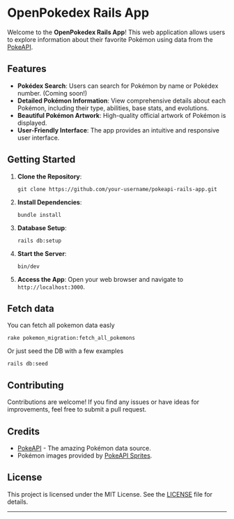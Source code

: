 # OpenPokedex Rails App

Welcome to the **OpenPokedex Rails App**! This web application allows users to explore information about their favorite Pokémon using data from the [PokeAPI](https://pokeapi.co/).

## Features

- **Pokédex Search**: Users can search for Pokémon by name or Pokédex number. (Coming soon!)
- **Detailed Pokémon Information**: View comprehensive details about each Pokémon, including their type, abilities, base stats, and evolutions.
- **Beautiful Pokémon Artwork**: High-quality official artwork of Pokémon is displayed.
- **User-Friendly Interface**: The app provides an intuitive and responsive user interface.

## Getting Started

1. **Clone the Repository**:
   ```
   git clone https://github.com/your-username/pokeapi-rails-app.git
   ```

2. **Install Dependencies**:
   ```
   bundle install
   ```

5. **Database Setup**:
   ```
   rails db:setup
   ```

5. **Start the Server**:
   ```
   bin/dev
   ```

6. **Access the App**:
   Open your web browser and navigate to `http://localhost:3000`.


## Fetch data
You can fetch all pokemon data easly

   ```
   rake pokemon_migration:fetch_all_pokemons
   ```

Or just seed the DB with a few examples

   ```
   rails db:seed
   ```

## Contributing

Contributions are welcome! If you find any issues or have ideas for improvements, feel free to submit a pull request.

## Credits

- [PokeAPI](https://pokeapi.co/) - The amazing Pokémon data source.
- Pokémon images provided by [PokeAPI Sprites](https://github.com/PokeAPI/sprites).

## License

This project is licensed under the MIT License. See the [LICENSE](LICENSE) file for details.

---
